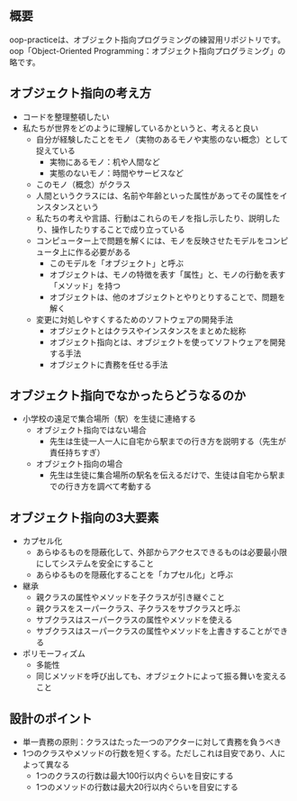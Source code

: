 ## 概要
oop-practiceは、オブジェクト指向プログラミングの練習用リポジトリです。
oop「Object-Oriented Programming：オブジェクト指向プログラミング」の略です。

## オブジェクト指向の考え方
- コードを整理整頓したい
- 私たちが世界をどのように理解しているかというと、考えると良い
  - 自分が経験したことをモノ（実物のあるモノや実態のない概念）として捉えている
    - 実物にあるモノ：机や人間など
    - 実態のないモノ：時間やサービスなど
  - このモノ（概念）がクラス
  - 人間というクラスには、名前や年齢といった属性があってその属性をインスタンスという
  - 私たちの考えや言語、行動はこれらのモノを指し示したり、説明したり、操作したりすることで成り立っている
  - コンピューター上で問題を解くには、モノを反映させたモデルをコンピュータ上に作る必要がある
    - このモデルを「オブジェクト」と呼ぶ
    - オブジェクトは、モノの特徴を表す「属性」と、モノの行動を表す「メソッド」を持つ
    - オブジェクトは、他のオブジェクトとやりとりすることで、問題を解く
  - 変更に対処しやすくするためのソフトウェアの開発手法
    - オブジェクトとはクラスやインスタンスをまとめた総称
    - オブジェクト指向とは、オブジェクトを使ってソフトウェアを開発する手法
    - オブジェクトに責務を任せる手法

## オブジェクト指向でなかったらどうなるのか
- 小学校の遠足で集合場所（駅）を生徒に連絡する
  - オブジェクト指向ではない場合
    - 先生は生徒一人一人に自宅から駅までの行き方を説明する（先生が責任持ちすぎ）
  - オブジェクト指向の場合
    - 先生は生徒に集合場所の駅名を伝えるだけで、生徒は自宅から駅までの行き方を調べて考動する

## オブジェクト指向の3大要素
- カプセル化
  - あらゆるものを隠蔽化して、外部からアクセスできるものは必要最小限にしてシステムを安全にすること
  - あらゆるものを隠蔽化することを「カプセル化」と呼ぶ
- 継承
  - 親クラスの属性やメソッドを子クラスが引き継ぐこと
  - 親クラスをスーパークラス、子クラスをサブクラスと呼ぶ
  - サブクラスはスーパークラスの属性やメソッドを使える
  - サブクラスはスーパークラスの属性やメソッドを上書きすることができる
- ポリモーフィズム
  - 多能性
  - 同じメソッドを呼び出しても、オブジェクトによって振る舞いを変えること

## 設計のポイント
- 単一責務の原則：クラスはたった一つのアクターに対して責務を負うべき
- 1つのクラスやメソッドの行数を短くする。ただしこれは目安であり、人によって異なる
  - 1つのクラスの行数は最大100行以内ぐらいを目安にする
  - 1つのメソッドの行数は最大20行以内ぐらいを目安にする
